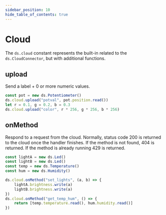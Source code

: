 ```yaml
---
sidebar_position: 10
hide_table_of_contents: true
---
```


# Cloud

The `ds.cloud` constant represents the built-in related to the `ds.CloudConnector`,
but with additional functions.

## upload

Send a label + 0 or more numeric values.

```ts
const pot = new ds.Potentiometer()
ds.cloud.upload("potval", pot.position.read())
let r = 0.1, g = 0.2, b = 0.3
ds.cloud.upload("color", r * 256, g * 256, b * 256)
```

## onMethod

Respond to a request from the cloud.
Normally, status code 200 is returned to the cloud once the handler finishes.
If the method is not found, 404 is returned.
If the method is already running 429 is returned.

```ts
const lightA = new ds.Led()
const lightB = new ds.Led()
const temp = new ds.Temperature()
const hum = new ds.Humidity()

ds.cloud.onMethod("set_lights", (a, b) => {
    lightA.brightness.write(a)
    lightB.brightness.write(a)
})
ds.cloud.onMethod("get_temp_hum", () => {
    return [temp.temperature.read(), hum.humidity.read()]
})
```